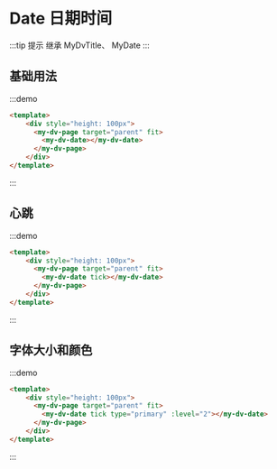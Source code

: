 # Date 日期时间

:::tip 提示
继承 <api-link href="dv/my-dv-title">MyDvTitle</api-link>、 <api-link href="components/my-Date">MyDate</api-link>
:::

## 基础用法

:::demo
```html
<template>
    <div style="height: 100px">
      <my-dv-page target="parent" fit>
        <my-dv-date></my-dv-date>
      </my-dv-page>
    </div>
</template>
```
:::

## 心跳

:::demo
```html
<template>
    <div style="height: 100px">
      <my-dv-page target="parent" fit>
        <my-dv-date tick></my-dv-date>
      </my-dv-page>
    </div>
</template>
```
:::

## 字体大小和颜色

:::demo
```html
<template>
    <div style="height: 100px">
      <my-dv-page target="parent" fit>
        <my-dv-date tick type="primary" :level="2"></my-dv-date>
      </my-dv-page>
    </div>
</template>
```
:::

